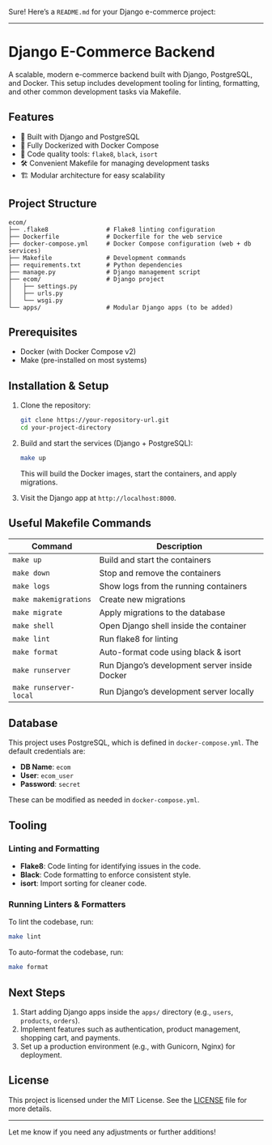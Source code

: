 Sure! Here’s a `README.md` for your Django e-commerce project:

---

# Django E-Commerce Backend

A scalable, modern e-commerce backend built with Django, PostgreSQL, and Docker. This setup includes development tooling for linting, formatting, and other common development tasks via Makefile.

## Features

- 🧱 Built with Django and PostgreSQL
- 🐳 Fully Dockerized with Docker Compose
- 🧰 Code quality tools: `flake8`, `black`, `isort`
- 🛠️ Convenient Makefile for managing development tasks
- 🏗️ Modular architecture for easy scalability

## Project Structure

```
ecom/
├── .flake8                # Flake8 linting configuration
├── Dockerfile             # Dockerfile for the web service
├── docker-compose.yml     # Docker Compose configuration (web + db services)
├── Makefile               # Development commands
├── requirements.txt       # Python dependencies
├── manage.py              # Django management script
├── ecom/                  # Django project
│   ├── settings.py
│   ├── urls.py
│   └── wsgi.py
└── apps/                  # Modular Django apps (to be added)
```

## Prerequisites

- Docker (with Docker Compose v2)
- Make (pre-installed on most systems)

## Installation & Setup

1. Clone the repository:

   ```bash
   git clone https://your-repository-url.git
   cd your-project-directory
   ```

2. Build and start the services (Django + PostgreSQL):

   ```bash
   make up
   ```

   This will build the Docker images, start the containers, and apply migrations.

3. Visit the Django app at `http://localhost:8000`.

## Useful Makefile Commands

| Command                | Description                             |
|------------------------|-----------------------------------------|
| `make up`              | Build and start the containers          |
| `make down`            | Stop and remove the containers          |
| `make logs`            | Show logs from the running containers   |
| `make makemigrations`  | Create new migrations                   |
| `make migrate`         | Apply migrations to the database        |
| `make shell`           | Open Django shell inside the container  |
| `make lint`            | Run flake8 for linting                   |
| `make format`          | Auto-format code using black & isort    |
| `make runserver`       | Run Django’s development server inside Docker |
| `make runserver-local` | Run Django’s development server locally |

## Database

This project uses PostgreSQL, which is defined in `docker-compose.yml`. The default credentials are:

- **DB Name**: `ecom`
- **User**: `ecom_user`
- **Password**: `secret`

These can be modified as needed in `docker-compose.yml`.

## Tooling

### Linting and Formatting

- **Flake8**: Code linting for identifying issues in the code.
- **Black**: Code formatting to enforce consistent style.
- **isort**: Import sorting for cleaner code.

### Running Linters & Formatters

To lint the codebase, run:

```bash
make lint
```

To auto-format the codebase, run:

```bash
make format
```

## Next Steps

1. Start adding Django apps inside the `apps/` directory (e.g., `users`, `products`, `orders`).
2. Implement features such as authentication, product management, shopping cart, and payments.
3. Set up a production environment (e.g., with Gunicorn, Nginx) for deployment.

## License

This project is licensed under the MIT License. See the [LICENSE](LICENSE) file for more details.

---

Let me know if you need any adjustments or further additions!